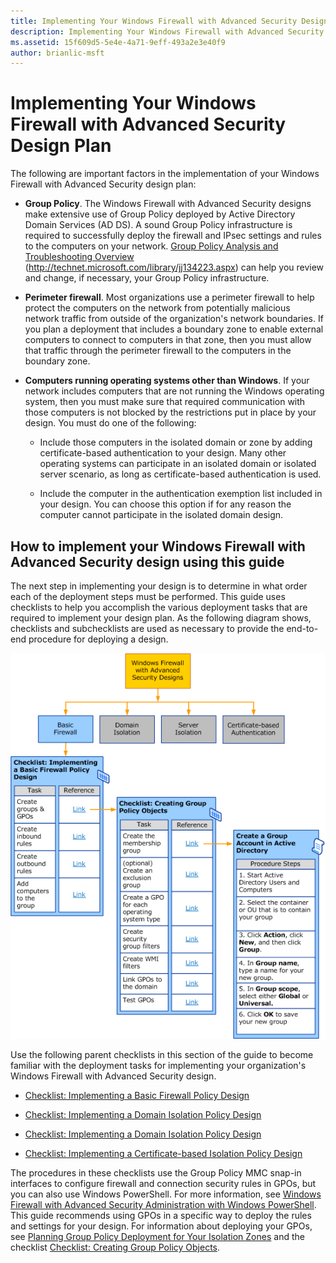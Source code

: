 ```yaml
---
title: Implementing Your Windows Firewall with Advanced Security Design Plan (Windows 10)
description: Implementing Your Windows Firewall with Advanced Security Design Plan
ms.assetid: 15f609d5-5e4e-4a71-9eff-493a2e3e40f9
author: brianlic-msft
---
```


# Implementing Your Windows Firewall with Advanced Security Design Plan


The following are important factors in the implementation of your Windows Firewall with Advanced Security design plan:

-   **Group Policy**. The Windows Firewall with Advanced Security designs make extensive use of Group Policy deployed by Active Directory Domain Services (AD DS). A sound Group Policy infrastructure is required to successfully deploy the firewall and IPsec settings and rules to the computers on your network. [Group Policy Analysis and Troubleshooting Overview](http://technet.microsoft.com/library/jj134223.aspx) (http://technet.microsoft.com/library/jj134223.aspx) can help you review and change, if necessary, your Group Policy infrastructure.

-   **Perimeter firewall**. Most organizations use a perimeter firewall to help protect the computers on the network from potentially malicious network traffic from outside of the organization's network boundaries. If you plan a deployment that includes a boundary zone to enable external computers to connect to computers in that zone, then you must allow that traffic through the perimeter firewall to the computers in the boundary zone.

-   **Computers running operating systems other than Windows**. If your network includes computers that are not running the Windows operating system, then you must make sure that required communication with those computers is not blocked by the restrictions put in place by your design. You must do one of the following:

    -   Include those computers in the isolated domain or zone by adding certificate-based authentication to your design. Many other operating systems can participate in an isolated domain or isolated server scenario, as long as certificate-based authentication is used.

    -   Include the computer in the authentication exemption list included in your design. You can choose this option if for any reason the computer cannot participate in the isolated domain design.

## How to implement your Windows Firewall with Advanced Security design using this guide


The next step in implementing your design is to determine in what order each of the deployment steps must be performed. This guide uses checklists to help you accomplish the various deployment tasks that are required to implement your design plan. As the following diagram shows, checklists and subchecklists are used as necessary to provide the end-to-end procedure for deploying a design.

![wfas implementation](images/wfas-implement.gif)

Use the following parent checklists in this section of the guide to become familiar with the deployment tasks for implementing your organization's Windows Firewall with Advanced Security design.

-   [Checklist: Implementing a Basic Firewall Policy Design](../p_server_archive/checklist-implementing-a-basic-firewall-policy-design.md)

-   [Checklist: Implementing a Domain Isolation Policy Design](../p_server_archive/checklist-implementing-a-domain-isolation-policy-design.md)

-   [Checklist: Implementing a Domain Isolation Policy Design](../p_server_archive/checklist-implementing-a-domain-isolation-policy-design.md)

-   [Checklist: Implementing a Certificate-based Isolation Policy Design](../p_server_archive/checklist-implementing-a-certificate-based-isolation-policy-design.md)

The procedures in these checklists use the Group Policy MMC snap-in interfaces to configure firewall and connection security rules in GPOs, but you can also use Windows PowerShell. For more information, see [Windows Firewall with Advanced Security Administration with Windows PowerShell](../p_server_archive/windows-firewall-with-advanced-security-administration-with-windows-powershell.md). This guide recommends using GPOs in a specific way to deploy the rules and settings for your design. For information about deploying your GPOs, see [Planning Group Policy Deployment for Your Isolation Zones](../p_server_archive/planning-group-policy-deployment-for-your-isolation-zones.md) and the checklist [Checklist: Creating Group Policy Objects](../p_server_archive/checklist-creating-group-policy-objects.md).

 

 





